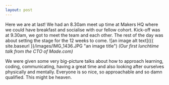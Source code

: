 ```yaml
---
layout: post
---
```

Here we are at last!  We had an 8.30am meet up time at Makers HQ where we could have breakfast and socialise with our fellow cohort.  Kick-off was at 9.30am, we got to meet the team and each other.  The rest of the day was about setting the stage for the 12 weeks to come.
![an image alt text]({{ site.baseurl }}/images/IMG_1436.JPG "an image title")
*(Our first lunchtime talk from the CTO of Made.com)*

<!--more-->

We were given some very big-picture talks about how to approach learning, coding, communicating, having a great time and also looking after ourselves physically and mentally.  Everyone is so nice, so approachable and so damn qualified.  This might be heaven.
